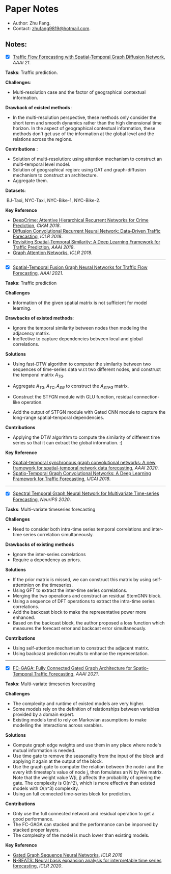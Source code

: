 # Paper Notes

- Author: Zhu Fang.
- Contact: zhufang9819@hotmail.com.

## Notes:
- [x] [Traffic Flow Forecasting with Spatial-Temporal Graph Diffusion Network](https://www.aaai.org/AAAI21Papers/AISI-9334.ZhangX.pdf), *AAAI 21*. 

**Tasks**: Traffic prediction.

**Challenges**:

- Multi-resolution case and the factor of geographical contextual information.

**Drawback of existed methods** :

- In the multi-resolution perspective, these methods only consider the short term and smooth dynamics rather than the high dimensional time horizon. In the aspect of geographical contextual information, these methods don't get use of the information at the global level and the relations across the regions.

**Contributions** :

- Solution of multi-resolution: using attention mechanism to construct an multi-temporal level model. 
- Solution of geographical region: using GAT and graph-diffusion mechanism to construct an architecture.
- Aggregate them.

**Datasets**:

​	BJ-Taxi, NYC-Taxi, NYC-Bike-1, NYC-Bike-2.

**Key Reference**

- [DeepCrime: Attentive Hierarchical Recurrent Networks for Crime Prediction](http://urban-computing.com/pdf/CIKM2018deepcrime.pdf), *CIKM 2018*.
- [Diffusion Convolutional Recurrent Neural Network: Data-Driven Traffic Forecasting](https://arxiv.org/pdf/1707.01926v3.pdf), *ICLR 2018*.
- [Revisiting Spatial-Temporal Similarity: A Deep Learning Framework for Traffic Prediction](https://arxiv.org/pdf/1803.01254.pdf), *AAAI 2019*.
- [Graph Attention Networks](https://arxiv.org/pdf/1710.10903v3.pdf), *ICLR 2018*.


---
- [x] [Spatial-Temporal Fusion Graph Neural Networks for Traffic Flow Forecasting](https://arxiv.org/abs/2012.09641), *AAAI 2021*.

**Tasks**: Traffic prediction

**Challenges**

- Information of the given spatial matrix is not sufficient for model learning.

**Drawbacks of existed methods**:

- Ignore the temporal similarity between nodes then modeling the adjacency matrix.
- Ineffective to capture dependencies between local and global correlations.

**Solutions**

- Using fast-DTW algorithm to computer the similarity between two sequences of time-series data w.r.t two different nodes, and construct the temporal matrix $A_{TG}$.
- Aggregate $A_{TG}, A_{TC}, A_{SG}$ to construct the $A_{STFG}$ matrix.
- Construct the STFGN module with GLU function, residual connection-like operation.

- Add the output of STFGN module with Gated CNN module to capture the long-range spatial-temporal dependencies.

**Contributions**
- Applying the DTW algorithm to compute the similarity of different time series so that it can extract the global information. :)

**Key Reference**

- [Spatial-temporal synchronous graph convolutional networks: A new framework for spatial-temporal network data forecasting](https://ojs.aaai.org/index.php/AAAI/article/view/5438), *AAAI 2020*.
- [Spatio-Temporal Graph Convolutional Networks: A Deep Learning Framework for Traffic Forecasting](https://www.ijcai.org/proceedings/2018/0505), *IJCAI 2018*.

---
- [x] [Spectral Temporal Graph Neural Network for Multivariate Time-series Forecasting](https://papers.nips.cc/paper/2020/file/cdf6581cb7aca4b7e19ef136c6e601a5-Paper.pdf), *NeurIPS 2020*.

**Tasks**: Multi-variate timeseries forecasting

**Challenges**
- Need to consider both intra-time series temporal correlations and inter-time series correlation simultaneously.

**Drawbacks of existing methods**
- Ignore the inter-series correlations
- Require a dependency as priors.

**Solutions**
- If the prior matrix is missed, we can construct this matrix by using self-attentnion on the timeseries.
- Using GFT to extract the inter-time series correlations.
- Merging the two operations and construct an residual StemGNN block.
- Using a sequence of DFT operations to extract the intra-time series correlations.
- Add the backcast block to make the representative power more enhanced.
- Based on the backcast block, the author proposed a loss function which measures the forecast error and backcast error simultaneously.
  
**Contributions**
- Using self-attention mechanism to construct the adjacent matrix.
- Using backcast prediction results to enhance the representation.
---
- [x] [FC-GAGA: Fully Connected Gated Graph Architecture for Spatio-Temporal Traffic Forecasting](https://ojs.aaai.org/index.php/AAAI/article/view/17114/16921), *AAAI 2021*.

**Tasks**: Multi-variate timeseries forecasting

**Challenges**
- The complexity and runtime of existed models are very higher.
- Some models rely on the definition of relationships between variables provided by a domain expert.
- Existing models tend to rely on Markovian assumptions to make modelling the interactions across varables.

**Solutions**
- Compute graph edge weights and use them in any place where node's mutual information is needed.
- Use time gate to remove the seasonality from the input of the block and applying it again at the output of the block.
- Use the graph gate to computer the relation between the node i and the every kth timestep's value of node j, then fomulates an N by Nw matrix. Note that the weight value W(i, j) affects the probability of opening the gate. The complexity is O(n^2), which is more effective than existed models with O(n^3) complexity.
- Using an full connected time-series block for prediction.

**Contributions**
- Only use the full connected netword and residual operation to get a good performance.
- The FC-GAGA can stacked and the performance can be imporved by stacked proper layers.
- The complexity of the model is much lower than existing models.

**Key Reference**
- [Gated Graph Sequence Neural Networks](https://arxiv.org/pdf/1511.05493v4.pdf), *ICLR 2016*
- [N-BEATS: Neural basis expansion analysis for interpretable time series forecasting](https://arxiv.org/pdf/1905.10437v4.pdf), *ICLR 2020*.





